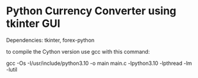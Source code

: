 # Python Currency Converter using tkinter GUI

Dependencies:
tkinter,
forex-python

to compile the Cython version use gcc with this command:

gcc -Os -I/usr/include/python3.10 -o main main.c -lpython3.10 -lpthread -lm -lutil
